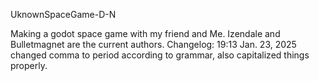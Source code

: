  UknownSpaceGame-D-N

Making a godot space game with my friend and Me. Izendale and Bulletmagnet are the current authors.
Changelog: 19:13 Jan. 23, 2025 changed comma to period according to grammar, also capitalized things properly.
